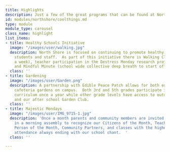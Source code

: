 ```yaml
---
title: Highlights
description: Just a few of the great programs that can be found at North Shore Elementary.
id: modules/northshore/coolthings.md
type: module
module_type: carousel
class_name: highlight
list_items:
- title: Healthy Schools Initiative
  image: "/images/user/walking.jpg"
  description: North Shore is focused on continuing to promote healthy behaviors for
    students and staff.  As part of this initiative there is Walking Club (one morning
    a week), teacher participation in the Destress Monday research project, Recycling,
    and Mindful Minute (school wide collective deep breath to start off the day).
  class: ''
- title: Gardening
  image: "/images/user/Garden.png"
  description: A partnership with Edible Peace Patch allows for both educational and
    cafeteria gardens on campus.  Both 3rd and 5th grades participate in a garden
    curriculum once a year while other grade levels have access to outdoor learning
    and our after school Garden Club.
  class: ''
- title: Majestic Mondays
  image: "/images/user/IMG_9715-1.jpg"
  description: 'Once a month parents and community members are invited to participate
    in a morning assembly to recognize our Citizens of the Month, Teacher and Staff
    Person of the Month, Community Partners, and classes with the highest monthly
    attendance always ending with our school chant.  '
  class: ''

---
```


